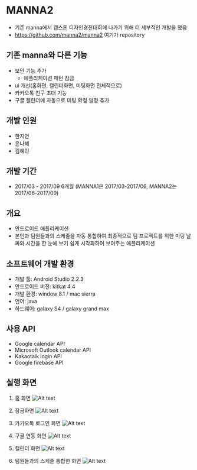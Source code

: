 MANNA2
===========
- 기존 manna에서 캡스톤 디자인경진대회에 나가기 위해 더 세부적인 개발을 했음
- https://github.com/manna2/manna2  여기가 repository

## 기존 manna와 다른 기능
- 보안 기능 추가
  - 애플리케이션 패턴 잠금
- ui 개선(홈화면, 캘린더화면, 미팅화면 전체적으로)
- 카카오톡 친구 초대 기능
- 구글 캘린더에 자동으로 미팅 확정 일정 추가

## 개발 인원
- 한지연
- 윤나혜
- 김혜민

## 개발 기간
- 2017/03 - 2017/09 6개월 (MANNA1은 2017/03-2017/06, MANNA2는 2017/06-2017/09)

## 개요
- 안드로이드 애플리케이션
- 본인과 팀원들과의 스케줄을 자동 통합하여 최종적으로 팀 프로젝트를 위한 미팅 날짜와 시간을 한 눈에 보기 쉽게 시각화하여 보여주는 애플리케이션

## 소프트웨어 개발 환경
- 개발 툴: Android Studio 2.2.3
- 안드로이드 버전: kitkat 4.4
- 개발 환경: window 8.1 / mac sierra
- 언어: java 
- 하드웨어: galaxy S4 / galaxy grand max 


## 사용 API
- Google calendar API
- Microsoft Outlook calendar API
- Kakaotalk login API
- Google firebase API

## 실행 화면

1. 홈 화면
![Alt text](./home.png "Optional title")

2. 잠금화면
![Alt text](./security.png "Optional title")

2. 카카오톡 로그인 화면
![Alt text](./kakaologin.png "Optional title")

2. 구글 연동 화면
![Alt text](./googlelogin.png "Optional title")

3. 캘린더 화면
![Alt text](./calendar.png "Optional title")

4. 팀원들과의 스케줄 통합한 화면
![Alt text](./intergrate.png "Optional title")
